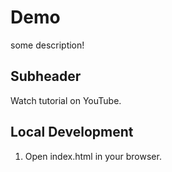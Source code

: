 # Demo

some description!

## Subheader

Watch tutorial on YouTube. 

## Local Development

1. Open index.html in your browser. 

